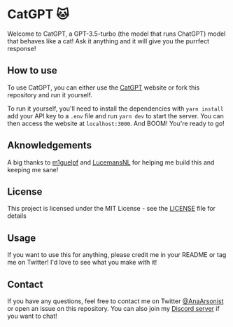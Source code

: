 # CatGPT 🐱

Welcome to CatGPT, a GPT-3.5-turbo (the model that runs ChatGPT) model that behaves like a cat! Ask it anything and it will give you the purrfect response!

## How to use

To use CatGPT, you can either use the [CatGPT](https://catgpt.guru) website or fork this repository and run it yourself.

To run it yourself, you'll need to install the dependencies with `yarn install` add your API key to a `.env` file and run `yarn dev` to start the server. You can then access the website at `localhost:3000`. And BOOM! You're ready to go!

## Aknowledgements

A big thanks to [m1guelpf](https://twitter.com/m1guelpf) and [LucemansNL](https://twitter.com/LucemansNL) for helping me build this and keeping me sane!

## License

This project is licensed under the MIT License - see the [LICENSE](LICENSE) file for details

## Usage

If you want to use this for anything, please credit me in your README or tag me on Twitter! I'd love to see what you make with it!

## Contact

If you have any questions, feel free to contact me on Twitter [@AnaArsonist](https://twitter.com/AnaArsonist) or open an issue on this repository. You can also join my [Discord server](https://discord.gg/UfYzpX9TwQ) if you want to chat!
